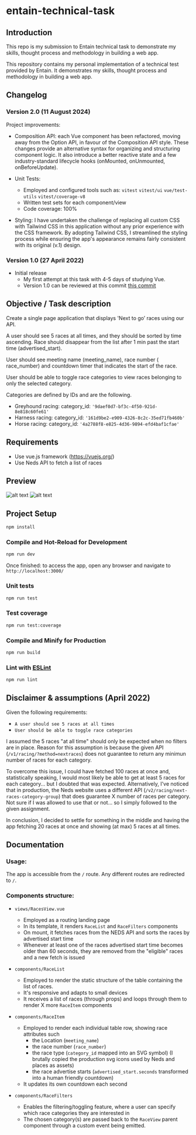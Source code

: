 # entain-technical-task

## Introduction

This repo is my submission to Entain technical task to demonstrate my skills, thought process and methodology in building a web app.

This repository contains my personal implementation of a technical test provided by Entain. It demonstrates my skills, thought process and methodology in building a web app.

## Changelog

### Version 2.0 (11 August 2024)

Project improvements:

- Composition API: each Vue component has been refactored, moving away from the Option API, in favour of the Composition API style. These changes provide an alternative syntax for organizing and structuring component logic. It also introduce a better reactive state and a few industry-standard lifecycle hooks (onMounted, onUnmounted, onBeforeUpdate).

- Unit Tests:

  - Employed and configured tools such as: `vitest` `vitest/ui` `vue/test-utils` `vitest/coverage-v8`
  - Written test sets for each component/view
  - Code coverage: 100%

- Styling: I have undertaken the challenge of replacing all custom CSS with Tailwind CSS in this application without any prior experience with the CSS framework. By adopting Tailwind CSS, I streamlined the styling process while ensuring the app's appearance remains fairly consistent with its original (v.1) design.

### Version 1.0 (27 April 2022)

- Initial release
  - My first attempt at this task with 4-5 days of studying Vue.
  - Version 1.0 can be reviewed at this commit
    [this commit](https://github.com/ironest/entain-technical-task/tree/ffa1a319977830f37686bc6d31e084675f04467e)

## Objective / Task description

Create a single page application that displays 'Next to go’ races using our API.

A user should see 5 races at all times, and they should be sorted by time ascending. Race should disappear from the list after 1 min past the start time (​advertised_start).

User should see meeting name (​meeting_name), race number (​race_number) and countdown timer that indicates the start of the race.

User should be able to toggle race categories to view races belonging to only the selected category.

Categories are defined by IDs and are the following.

- Greyhound racing: ​category_id: `'9daef0d7-bf3c-4f50-921d-8e818c60fe61'`
- Harness racing: ​category_id: `'161d9be2-e909-4326-8c2c-35ed71fb460b'`
- Horse racing: ​category_id: `'4a2788f8-e825-4d36-9894-efd4baf1cfae'`

## Requirements

- Use vue.js framework (​https://vuejs.org/​)
- Use Neds API to fetch a list of races

## Preview

![alt text](https://github.com/ironest/entain-technical-task/blob/screenshots/screenshots/desktop-v2.png?raw=true)
![alt text](https://github.com/ironest/entain-technical-task/blob/screenshots/screenshots/mobile-v2.png?raw=true)

## Project Setup

```sh
npm install
```

### Compile and Hot-Reload for Development

```sh
npm run dev
```

Once finished: to access the app, open any browser and navigate to `http://localhost:3000/`

### Unit tests

```sh
npm run test
```

### Test coverage

```sh
npm run test:coverage
```

### Compile and Minify for Production

```sh
npm run build
```

### Lint with [ESLint](https://eslint.org/)

```sh
npm run lint
```

## Disclaimer & assumptions (April 2022)

Given the following requirements:

- `A user should see 5 races at all times`
- `User should be able to toggle race categories`

I assumed the 5 races "at all time" should only be expected when no filters are in place. Reason for this assumption is because the given API (`/v1/racing/?method=nextraces`) does not guarantee to return any minimun number of races for each category.

To overcome this issue, I could have fetched 100 races at once and, statistically speaking, I would most likely be able to get at least 5 races for each category... but I doubted that was expected. Alternatively, I've noticed that in production, the Neds website uses a different API (`/v2/racing/next-races-category-group`) that does guarantee X number of races per category. Not sure if I was allowed to use that or not... so I simply followed to the given assignment.

In conclusion, I decided to settle for something in the middle and having the app fetching 20 races at once and showing (at max) 5 races at all times.

## Documentation

### Usage:

The app is accessible from the `/` route.
Any different routes are redirected to `/`.

### Components structure:

- `views/RacesView.vue`

  - Employed as a routing landing page
  - In its template, it renders `RaceList` and `RaceFilters` components
  - On mount, it fetches races from the NEDS API and sorts the races by advertised start time
  - Whenever at least one of the races advertised start time becomes older than 60 seconds, they are removed from the "eligible" races and a new fetch is issued

- `components/RaceList`

  - Employed to render the static structure of the table containing the list of races.
  - It's responsive and adapts to small devices
  - It receives a list of races (through props) and loops through them to render X more `RaceItem` components

- `components/RaceItem`

  - Employed to render each individual table row, showing race attributes such
    - the Location (`meeting_name`)
    - the race number (`race_number`)
    - the race type (`category_id` mapped into an SVG symbol) (I brutally copied the production svg icons used by Neds and places as assets)
    - the race advertise starts (`advertised_start.seconds` transformed into a human friendly countdown)
  - It updates its own countdown each second

- `components/RaceFilters`

  - Enables the filtering/toggling feature, where a user can specify which race categories they are interested in
  - The chosen category(s) are passed back to the `RaceView` parent component through a custom event being emitted.

